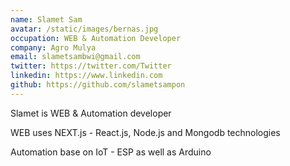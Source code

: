 ```yaml
---
name: Slamet Sam
avatar: /static/images/bernas.jpg
occupation: WEB & Automation Developer
company: Agro Mulya
email: slametsambwi@gmail.com
twitter: https://twitter.com/Twitter
linkedin: https://www.linkedin.com
github: https://github.com/slametsampon
---
```


Slamet is WEB & Automation developer

WEB uses NEXT.js - React.js, Node.js and Mongodb technologies

Automation base on IoT - ESP as well as Arduino
